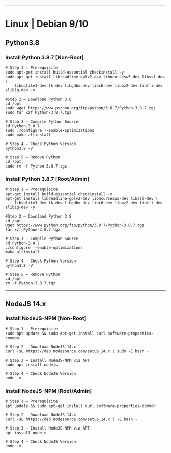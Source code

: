 ------------------------------------------------------
# Linux | Debian 9/10

## Python3.8
### Install Python 3.8.7 [Non-Root]
```shell
# Step 1 – Prerequisite
sudo apt-get install build-essential checkinstall -y
sudo apt-get install libreadline-gplv2-dev libncursesw5-dev libssl-dev \
    libsqlite3-dev tk-dev libgdbm-dev libc6-dev libbz2-dev libffi-dev zlib1g-dev -y

#Step 2 – Download Python 3.8
cd /opt
sudo wget https://www.python.org/ftp/python/3.8.7/Python-3.8.7.tgz
sudo tar xzf Python-3.8.7.tgz

# Step 3 – Compile Python Source
cd Python-3.8.7
sudo ./configure --enable-optimizations
sudo make altinstall

# Step 4 – Check Python Version
python3.8 -V

# Step 5 – Remove Python
cd /opt
sudo rm -f Python-3.8.7.tgz
```
### Install Python 3.8.7 [Root/Admin]
```shell
# Step 1 – Prerequisite
apt-get install build-essential checkinstall -y
apt-get install libreadline-gplv2-dev libncursesw5-dev libssl-dev \
    libsqlite3-dev tk-dev libgdbm-dev libc6-dev libbz2-dev libffi-dev zlib1g-dev -y

#Step 2 – Download Python 3.8
cd /opt
wget https://www.python.org/ftp/python/3.8.7/Python-3.8.7.tgz
tar xzf Python-3.8.7.tgz

# Step 3 – Compile Python Source
cd Python-3.8.7
./configure --enable-optimizations
make altinstall

# Step 4 – Check Python Version
python3.8 -V

# Step 5 – Remove Python
cd /opt
rm -f Python-3.8.7.tgz
```
-----------------------------------------------------
## NodeJS 14.x
### Install NodeJS-NPM [Non-Root]
```shell
# Step 1 – Prerequisite
sudo apt update && sudo apt-get install curl software-properties-common

# Step 2 – Download NodeJS 14.x
curl -sL https://deb.nodesource.com/setup_14.x | sudo -E bash -

# Step 3 – Install NodeJS-NPM via APT
sudo apt install nodejs

# Step 4 – Check NodeJS Version
node -v
```
### Install NodeJS-NPM [Root/Admin]
```shell
# Step 1 – Prerequisite
apt update && sudo apt-get install curl software-properties-common

# Step 2 – Download NodeJS 14.x
curl -sL https://deb.nodesource.com/setup_14.x | -E bash -

# Step 3 – Install NodeJS-NPM via APT
apt install nodejs

# Step 4 – Check NodeJS Version
node -v
```
